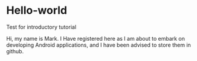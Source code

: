# Hello-world
Test for introductory tutorial

Hi, my name is Mark. I Have registered here as I am about to embark on developing Android applications, and I have been advised to store them in github.
